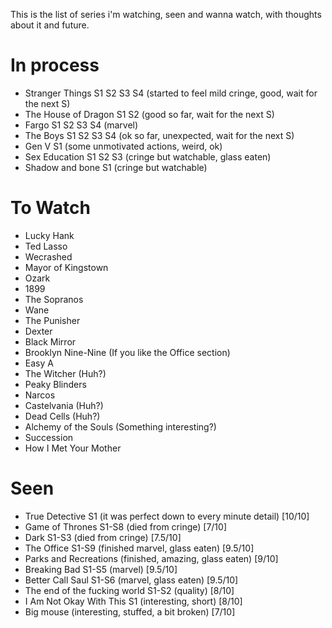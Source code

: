 This is the list of series i'm watching, seen and wanna watch, with thoughts about it and future.

# In process

- Stranger Things S1 S2 S3 S4 (started to feel mild cringe, good, wait for the next S)
- The House of Dragon S1 S2 (good so far, wait for the next S)
- Fargo S1 S2 S3 S4 (marvel)
- The Boys S1 S2 S3 S4 (ok so far, unexpected, wait for the next S)
- Gen V S1 (some unmotivated actions, weird, ok)
- Sex Education S1 S2 S3 (cringe but watchable, glass eaten)
- Shadow and bone S1 (cringe but watchable)

# To Watch

- Lucky Hank
- Ted Lasso
- Wecrashed
- Mayor of Kingstown
- Ozark
- 1899
- The Sopranos
- Wane
- The Punisher
- Dexter
- Black Mirror
- Brooklyn Nine-Nine (If you like the Office section)
- Easy A
- The Witcher (Huh?)
- Peaky Blinders
- Narcos
- Castelvania (Huh?)
- Dead Cells (Huh?)
- Alchemy of the Souls (Something interesting?)
- Succession
- How I Met Your Mother

# Seen

- True Detective S1 (it was perfect down to every minute detail) [10/10]
- Game of Thrones S1-S8 (died from cringe) [7/10]
- Dark S1-S3 (died from cringe) [7.5/10]
- The Office S1-S9 (finished marvel, glass eaten) [9.5/10]
- Parks and Recreations (finished, amazing, glass eaten) [9/10]
- Breaking Bad S1-S5 (marvel) [9.5/10]
- Better Call Saul S1-S6 (marvel, glass eaten) [9.5/10]
- The end of the fucking world S1-S2 (quality) [8/10]
- I Am Not Okay With This S1 (interesting, short) [8/10]
- Big mouse (interesting, stuffed, a bit broken) [7/10]
